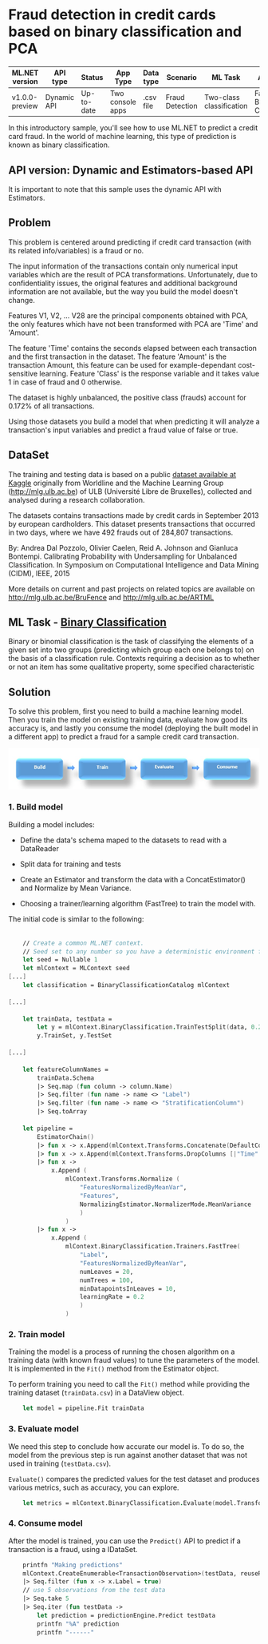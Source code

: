 # Fraud detection in credit cards based on binary classification and PCA

| ML.NET version | API type          | Status                        | App Type    | Data type | Scenario            | ML Task                   | Algorithms                  |
|----------------|-------------------|-------------------------------|-------------|-----------|---------------------|---------------------------|-----------------------------|
| v1.0.0-preview | Dynamic API | Up-to-date | Two console apps | .csv file | Fraud Detection | Two-class classification | FastTree Binary Classification |

In this introductory sample, you'll see how to use ML.NET to predict a credit card fraud. In the world of machine learning, this type of prediction is known as binary classification.

## API version: Dynamic and Estimators-based API
It is important to note that this sample uses the dynamic API with Estimators.

## Problem
This problem is centered around predicting if credit card transaction (with its related info/variables) is a fraud or no. 
 
The input information of the transactions contain only numerical input variables which are the result of PCA transformations. Unfortunately, due to confidentiality issues, the original features and additional background information are not available, but the way you build the model doesn't change.  

Features V1, V2, ... V28 are the principal components obtained with PCA, the only features which have not been transformed with PCA are 'Time' and 'Amount'. 

The feature 'Time' contains the seconds elapsed between each transaction and the first transaction in the dataset. The feature 'Amount' is the transaction Amount, this feature can be used for example-dependant cost-sensitive learning. Feature 'Class' is the response variable and it takes value 1 in case of fraud and 0 otherwise.

The dataset is highly unbalanced, the positive class (frauds) account for 0.172% of all transactions.

Using those datasets you build a model that when predicting it will analyze a transaction's input variables and predict a fraud value of false or true.

## DataSet

The training and testing data is based on a public [dataset available at Kaggle](https://www.kaggle.com/mlg-ulb/creditcardfraud) originally from Worldline and the Machine Learning Group (http://mlg.ulb.ac.be) of ULB (Université Libre de Bruxelles), collected and analysed during a research collaboration. 

The datasets contains transactions made by credit cards in September 2013 by european cardholders. This dataset presents transactions that occurred in two days, where we have 492 frauds out of 284,807 transactions.

By: Andrea Dal Pozzolo, Olivier Caelen, Reid A. Johnson and Gianluca Bontempi. Calibrating Probability with Undersampling for Unbalanced Classification. In Symposium on Computational Intelligence and Data Mining (CIDM), IEEE, 2015

More details on current and past projects on related topics are available on http://mlg.ulb.ac.be/BruFence and http://mlg.ulb.ac.be/ARTML

## ML Task - [Binary Classification](https://en.wikipedia.org/wiki/Binary_classification)

Binary or binomial classification is the task of classifying the elements of a given set into two groups (predicting which group each one belongs to) on the basis of a classification rule. Contexts requiring a decision as to whether or not an item has some qualitative property, some specified characteristic
  
## Solution

To solve this problem, first you need to build a machine learning model. Then you train the model on existing training data, evaluate how good its accuracy is, and lastly you consume the model (deploying the built model in a different app) to predict a fraud for a sample credit card transaction.

![Build -> Train -> Evaluate -> Consume](../shared_content/modelpipeline.png)


### 1. Build model
Building a model includes:

- Define the data's schema maped to the datasets to read with a DataReader

- Split data for training and tests

- Create an Estimator and transform the data with a ConcatEstimator() and Normalize by Mean Variance. 

- Choosing a trainer/learning algorithm (FastTree) to train the model with.


The initial code is similar to the following:

`````fsharp

    // Create a common ML.NET context.
    // Seed set to any number so you have a deterministic environment for repeateable results
    let seed = Nullable 1
    let mlContext = MLContext seed
[...]
    let classification = BinaryClassificationCatalog mlContext
 
[...]

    let trainData, testData = 
        let y = mlContext.BinaryClassification.TrainTestSplit(data, 0.2, seed = Nullable 1u) 
        y.TrainSet, y.TestSet

[...]

    let featureColumnNames = 
        trainData.Schema
        |> Seq.map (fun column -> column.Name)
        |> Seq.filter (fun name -> name <> "Label")
        |> Seq.filter (fun name -> name <> "StratificationColumn")
        |> Seq.toArray

    let pipeline = 
        EstimatorChain()
        |> fun x -> x.Append(mlContext.Transforms.Concatenate(DefaultColumnNames.Features, featureColumnNames))
        |> fun x -> x.Append(mlContext.Transforms.DropColumns [|"Time"|])
        |> fun x -> 
            x.Append (
                mlContext.Transforms.Normalize (
                    "FeaturesNormalizedByMeanVar", 
                    "Features", 
                    NormalizingEstimator.NormalizerMode.MeanVariance
                    )
                )
        |> fun x -> 
            x.Append (
                mlContext.BinaryClassification.Trainers.FastTree(
                    "Label", 
                    "FeaturesNormalizedByMeanVar", 
                    numLeaves = 20, 
                    numTrees = 100, 
                    minDatapointsInLeaves = 10, 
                    learningRate = 0.2
                    )
                )

`````

### 2. Train model
Training the model is a process of running the chosen algorithm on a training data (with known fraud values) to tune the parameters of the model. It is implemented in the `Fit()` method from the Estimator object.

To perform training you need to call the `Fit()` method while providing the training dataset (`trainData.csv`) in a DataView object.

`````fsharp    
    let model = pipeline.Fit trainData
`````

### 3. Evaluate model
We need this step to conclude how accurate our model is. To do so, the model from the previous step is run against another dataset that was not used in training (`testData.csv`). 

`Evaluate()` compares the predicted values for the test dataset and produces various metrics, such as accuracy, you can explore.

`````fsharp
    let metrics = mlContext.BinaryClassification.Evaluate(model.Transform (testData), "Label")   
`````

### 4. Consume model
After the model is trained, you can use the `Predict()` API to predict if a transaction is a fraud, using a IDataSet.

`````fsharp
    printfn "Making predictions"
    mlContext.CreateEnumerable<TransactionObservation>(testData, reuseRowObject = false)
    |> Seq.filter (fun x -> x.Label = true)
    // use 5 observations from the test data
    |> Seq.take 5
    |> Seq.iter (fun testData -> 
        let prediction = predictionEngine.Predict testData
        printfn "%A" prediction
        printfn "------"
`````
